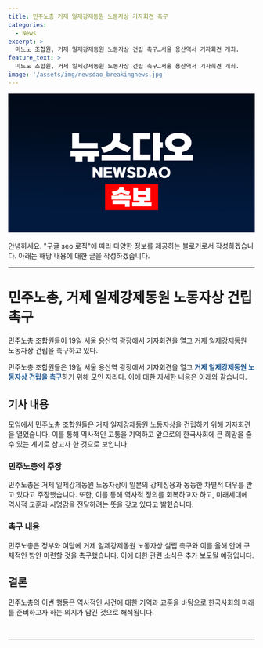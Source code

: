 ```yaml
---
title: 민주노총 거제 일제강제동원 노동자상 기자회견 촉구
categories:
  - News
excerpt: >
  미노노 조합원, 거제 일제강제동원 노동자상 건립 촉구…서울 용산역서 기자회견 개최.
feature_text: >
  미노노 조합원, 거제 일제강제동원 노동자상 건립 촉구…서울 용산역서 기자회견 개최.
image: '/assets/img/newsdao_breakingnews.jpg'
---
```


<p><img src="/assets/img/newsdao_breakingnews.jpg" alt="pcversion 속보" /></p>

<p>안녕하세요. "구글 seo 로직"에 따라 다양한 정보를 제공하는 블로거로서 작성하겠습니다. 아래는 해당 내용에 대한 글을 작성하겠습니다.</p>

<hr />

<h1>민주노총, 거제 일제강제동원 노동자상 건립 촉구</h1>

<p data-ke-size="size16">민주노총 조합원들이 19일 서울 용산역 광장에서 기자회견을 열고 거제 일제강제동원 노동자상 건립을 촉구하고 있다.</p>

<p>민주노총 조합원들은 19일 서울 용산역 광장에서 기자회견을 열고 <b><span style="color: #1a5490;">거제 일제강제동원 노동자상 건립을 촉구</span></b>하기 위해 모인 자리다. 이에 대한 자세한 내용은 아래와 같습니다.</p>

<h2>기사 내용</h2>

<p data-ke-size="size16">모임에서 민주노총 조합원들은 거제 일제강제동원 노동자상을 건립하기 위해 기자회견을 열었습니다. 이를 통해 역사적인 고통을 기억하고 앞으로의 한국사회에 큰 희망을 줄 수 있는 계기로 삼고자 한 것으로 보입니다.</p>

<h3>민주노총의 주장</h3>

<p data-ke-size="size16">민주노총은 거제 일제강제동원 노동자상이 일본의 강제징용과 동등한 차별적 대우를 받고 있다고 주장했습니다. 또한, 이를 통해 역사적 정의를 회복하고자 하고, 미래세대에 역사적 교훈과 사명감을 전달하려는 뜻을 갖고 있다고 밝혔습니다.</p>

<h3>촉구 내용</h3>

<p data-ke-size="size16">민주노총은 정부와 여당에 거제 일제강제동원 노동자상 설립 촉구와 이를 올해 안에 구체적인 방안 마련할 것을 촉구했습니다. 이에 대한 관련 소식은 추가 보도될 예정입니다.</p>

<h2>결론</h2>

<p data-ke-size="size16">민주노총의 이번 행동은 역사적인 사건에 대한 기억과 교훈을 바탕으로 한국사회의 미래를 준비하고자 하는 의지가 담긴 것으로 해석됩니다.</p>

<p data-ke-size="size16">&nbsp;</p>

<hr />

